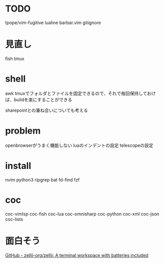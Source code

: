 # TODO
tpope/vim-fugitive
lualine
barbar.vim
gitignore

# 見直し
fish
tmux

# shell
awk
tmuxでフォルダとファイルを固定できるので、それで毎回保持しておけば、buildを楽にすることができる

sharepointとの兼ね合いについても考える

# problem
openbrowserがうまく機能しない
luaのインデントの設定
telescopeの設定

# install
nvim
python3
ripgrep
bat
fd-find
fzf

# coc
coc-vimlsp
coc-fish
coc-lua
coc-omnisharp
coc-python
coc-xml
coc-json
coc-lists

# 面白そう
[GitHub - zellij-org/zellij: A terminal workspace with batteries included](https://github.com/zellij-org/zellij)
